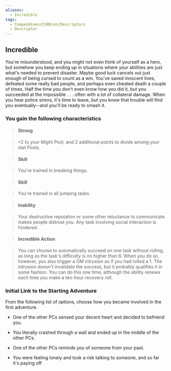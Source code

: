```yaml
---
aliases:
  - Incredible
tags:
  - Compendiums/CSRD/en/Descriptors
  - Descriptor
---
```

    
## Incredible      
You're misunderstood, and you might not even think of yourself as a hero, but somehow you keep ending up in situations where your abilities are just what's needed to prevent disaster. Maybe good luck cancels out just enough of being cursed to count as a win. You've saved innocent lives, defeated some really bad people, and perhaps even cheated death a couple of times. Half the time you don't even know how you did it, but you succeeded at the impossible . . . often with a lot of collateral damage. When you hear police sirens, it's time to leave, but you know that trouble will find you eventually--and you'll be ready to smash it.    
### You gain the following characteristics      
> #### Strong    
> +2 to your Might Pool, and 2 additional points to divide among your stat Pools.      
    
> #### Skill    
> You're trained in breaking things.      
    
> #### Skill    
> You're trained in all jumping tasks.      
    
> #### Inability    
> Your destructive reputation or some other reluctance to communicate makes people distrust you. Any task involving social interaction is hindered.      
    
> #### Incredible Action    
> You can choose to automatically succeed on one task without rolling, as long as the task's difficulty is no higher than 6. When you do so, however, you also trigger a GM intrusion as if you had rolled a 1. The intrusion doesn't invalidate the success, but it probably qualifies it in some fashion. You can do this one time, although the ability renews each time you make a ten-hour recovery roll.      
    
### Initial Link to the Starting Adventure      
From the following list of options, choose how you became involved in the first adventure.      
- One of the other PCs sensed your decent heart and decided to befriend you.      
- You literally crashed through a wall and ended up in the middle of the other PCs.      
- One of the other PCs reminds you of someone from your past.      
- You were feeling lonely and took a risk talking to someone, and so far it's paying off  
